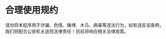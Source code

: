 # 合理使用规约 <Badge type="tip" text="AUP" vertical="top" />

请勿将本程序用于诈骗、色情、赌博、木马、病毒等违法行为，如有违反该条例，我们将配合公安机关追究法律责任！目前将响应相关法律政策。

